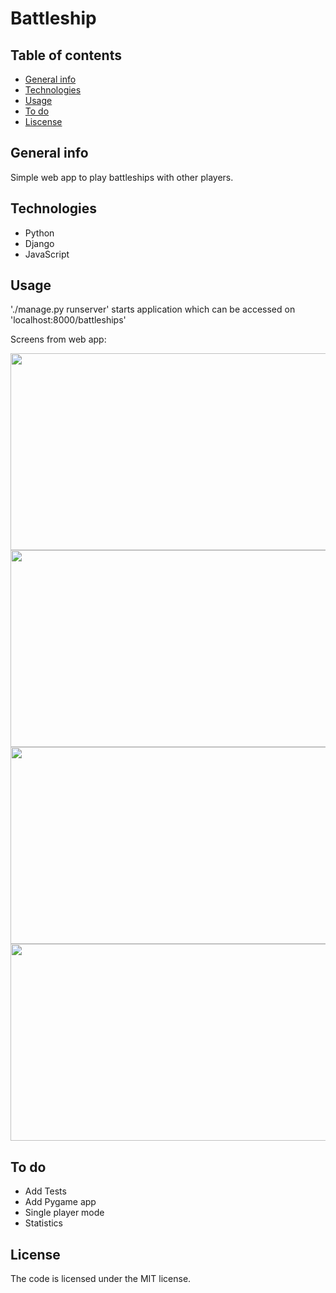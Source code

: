 # Battleship

## Table of contents
* [General info](#general-info)
* [Technologies](#technologies)
* [Usage](#Usage)
* [To do](#todo)
* [Liscense](#License)


## General info

Simple web app to play battleships with other players.

## Technologies

* Python
* Django
* JavaScript
  

## Usage 

'./manage.py runserver' starts application which can be accessed on 'localhost:8000/battleships'

Screens from web app:

<img src="https://raw.github.com/MaciejSurowiec/battleship/master/examples/main.png" width=620 height=315>

<img src="https://raw.github.com/MaciejSurowiec/battleship/master/examples/preparation1.png" width=620 height=315>

<img src="https://raw.github.com/MaciejSurowiec/battleship/master/examples/preparation2.png" width=620 height=315>

<img src="https://raw.github.com/MaciejSurowiec/battleship/master/examples/game.png" width=620 height=315>


## To do

* Add Tests
* Add Pygame app
* Single player mode
* Statistics

## License
The code is licensed under the MIT license.
